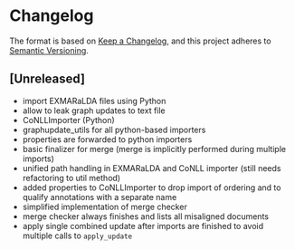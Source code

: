 # Changelog

The format is based on [Keep a Changelog](https://keepachangelog.com/en/1.0.0/),
and this project adheres to [Semantic Versioning](https://semver.org/spec/v2.0.0.html).

## [Unreleased]

+ import EXMARaLDA files using Python
+ allow to leak graph updates to text file 
+ CoNLLImporter (Python)
+ graphupdate_utils for all python-based importers
+ properties are forwarded to python importers
+ basic finalizer for merge (merge is implicitly performed during multiple imports)
+ unified path handling in EXMARaLDA and CoNLL importer (still needs refactoring to util method)
+ added properties to CoNLLImporter to drop import of ordering and to qualify annotations with a separate name
+ simplified implementation of merge checker
+ merge checker always finishes and lists all misaligned documents
+ apply single combined update after imports are finished to avoid multiple calls to `apply_update`
